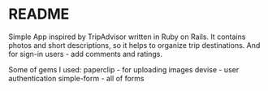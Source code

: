 # README

Simple App inspired by TripAdvisor written in Ruby on Rails. 
It contains photos and short descriptions, so it helps to organize trip destinations. And for sign-in users - add comments and ratings. 

Some of gems I used: 
paperclip - for uploading images
devise - user authentication
simple-form - all of forms